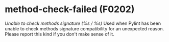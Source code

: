 # method-check-failed (F0202)

*Unable to check methods signature (%s / %s)* Used when Pylint has been
unable to check methods signature compatibility for an unexpected
reason. Please report this kind if you don't make sense of it.
